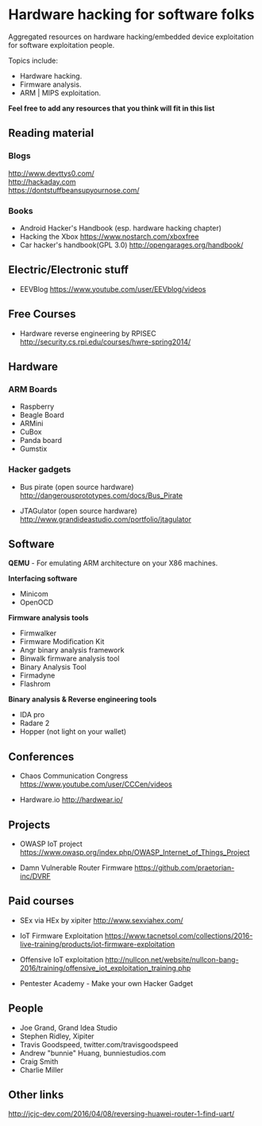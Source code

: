 # Hardware hacking for software folks

Aggregated resources on hardware hacking/embedded device exploitation for software exploitation people. 

Topics include:
- Hardware hacking.
- Firmware analysis.
- ARM | MIPS exploitation.

**Feel free to add any resources that you think will fit in this list**


## Reading material

### Blogs

http://www.devttys0.com/ <br>
http://hackaday.com <br>
https://dontstuffbeansupyournose.com/ <br>

### Books

- Android Hacker's Handbook (esp. hardware hacking chapter)
- Hacking the Xbox https://www.nostarch.com/xboxfree
- Car hacker's handbook(GPL 3.0) http://opengarages.org/handbook/

## Electric/Electronic stuff
- EEVBlog
https://www.youtube.com/user/EEVblog/videos

## Free Courses

- Hardware reverse engineering by RPISEC
http://security.cs.rpi.edu/courses/hwre-spring2014/

## Hardware

### ARM Boards
- Raspberry
- Beagle Board
- ARMini
- CuBox
- Panda board
- Gumstix

### Hacker gadgets

- Bus pirate (open source hardware)
http://dangerousprototypes.com/docs/Bus_Pirate

- JTAGulator (open source hardware)
http://www.grandideastudio.com/portfolio/jtagulator

## Software

**QEMU** - For emulating ARM architecture on your X86 machines.


**Interfacing software**

- Minicom
- OpenOCD


**Firmware analysis tools**
- Firmwalker
- Firmware Modification Kit
- Angr binary analysis framework
- Binwalk firmware analysis tool
- Binary Analysis Tool
- Firmadyne
- Flashrom

**Binary analysis & Reverse engineering tools**

- IDA pro
- Radare 2
- Hopper (not light on your wallet)

## Conferences

- Chaos Communication Congress
https://www.youtube.com/user/CCCen/videos

- Hardware.io http://hardwear.io/


## Projects

- OWASP IoT project
https://www.owasp.org/index.php/OWASP_Internet_of_Things_Project

- Damn Vulnerable Router Firmware
https://github.com/praetorian-inc/DVRF

## Paid courses
- SEx via HEx by xipiter
http://www.sexviahex.com/

- IoT Firmware Exploitation
https://www.tacnetsol.com/collections/2016-live-training/products/iot-firmware-exploitation

- Offensive IoT exploitation
http://nullcon.net/website/nullcon-bang-2016/training/offensive_iot_exploitation_training.php

- Pentester Academy - Make your own Hacker Gadget

## People

- Joe Grand, Grand Idea Studio
- Stephen Ridley, Xipiter
- Travis Goodspeed, twitter.com/travisgoodspeed
- Andrew "bunnie" Huang, bunniestudios.com
- Craig Smith
- Charlie Miller

## Other links
http://jcjc-dev.com/2016/04/08/reversing-huawei-router-1-find-uart/
